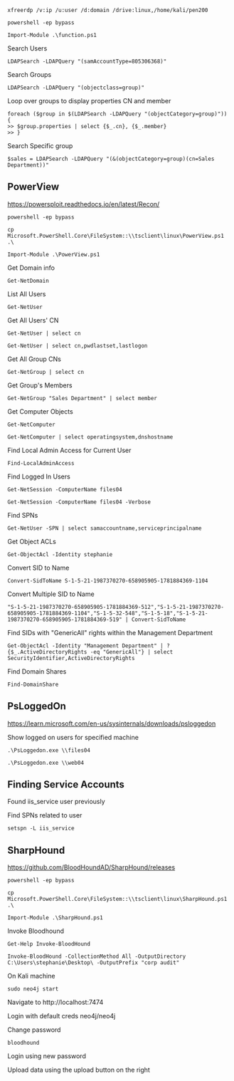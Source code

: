 
```
xfreerdp /v:ip /u:user /d:domain /drive:linux,/home/kali/pen200
```

```
powershell -ep bypass
```

```
Import-Module .\function.ps1
```

Search Users
```
LDAPSearch -LDAPQuery "(samAccountType=805306368)"
```

Search Groups
```
LDAPSearch -LDAPQuery "(objectclass=group)"
```

Loop over groups to display properties CN and member
```
foreach ($group in $(LDAPSearch -LDAPQuery "(objectCategory=group)")) {
>> $group.properties | select {$_.cn}, {$_.member}
>> }
```

Search Specific group
```
$sales = LDAPSearch -LDAPQuery "(&(objectCategory=group)(cn=Sales Department))"
```

## PowerView

https://powersploit.readthedocs.io/en/latest/Recon/



```
powershell -ep bypass
```

```
cp Microsoft.PowerShell.Core\FileSystem::\\tsclient\linux\PowerView.ps1 .\
```

```
Import-Module .\PowerView.ps1
```

Get Domain info
```
Get-NetDomain
```

List All Users
```
Get-NetUser
```

Get All Users' CN
```
Get-NetUser | select cn
```

```
Get-NetUser | select cn,pwdlastset,lastlogon
```

Get All Group CNs
```
Get-NetGroup | select cn
```

Get Group's Members
```
Get-NetGroup "Sales Department" | select member
```

Get Computer Objects
```
Get-NetComputer
```

```
Get-NetComputer | select operatingsystem,dnshostname
```

Find Local Admin Access for Current User
```
Find-LocalAdminAccess
```

Find Logged In Users
```
Get-NetSession -ComputerName files04
```

```
Get-NetSession -ComputerName files04 -Verbose
```

Find SPNs
```
Get-NetUser -SPN | select samaccountname,serviceprincipalname
```

Get Object ACLs
```
Get-ObjectAcl -Identity stephanie
```

Convert SID to Name
```
Convert-SidToName S-1-5-21-1987370270-658905905-1781884369-1104
```

Convert Multiple SID to Name
```
"S-1-5-21-1987370270-658905905-1781884369-512","S-1-5-21-1987370270-658905905-1781884369-1104","S-1-5-32-548","S-1-5-18","S-1-5-21-1987370270-658905905-1781884369-519" | Convert-SidToName
```

Find SIDs with "GenericAll" rights within the Management Department
```
Get-ObjectAcl -Identity "Management Department" | ? {$_.ActiveDirectoryRights -eq "GenericAll"} | select SecurityIdentifier,ActiveDirectoryRights
```

Find Domain Shares
```
Find-DomainShare
```

## PsLoggedOn

https://learn.microsoft.com/en-us/sysinternals/downloads/psloggedon

Show logged on users for specified machine
```
.\PsLoggedon.exe \\files04
```

```
.\PsLoggedon.exe \\web04
```


## Finding Service Accounts

Found iis_service user previously

Find SPNs related to user
```
setspn -L iis_service
```


## SharpHound

https://github.com/BloodHoundAD/SharpHound/releases

```
powershell -ep bypass
```

```
cp Microsoft.PowerShell.Core\FileSystem::\\tsclient\linux\SharpHound.ps1 .\
```

```
Import-Module .\SharpHound.ps1
```

Invoke Bloodhound
```
Get-Help Invoke-BloodHound
```

```
Invoke-BloodHound -CollectionMethod All -OutputDirectory C:\Users\stephanie\Desktop\ -OutputPrefix "corp audit"
```

On Kali machine

```
sudo neo4j start
```

Navigate to http://localhost:7474

Login with default creds neo4j/neo4j

Change password

```
bloodhound
```

Login using new password

Upload data using the upload button on the right